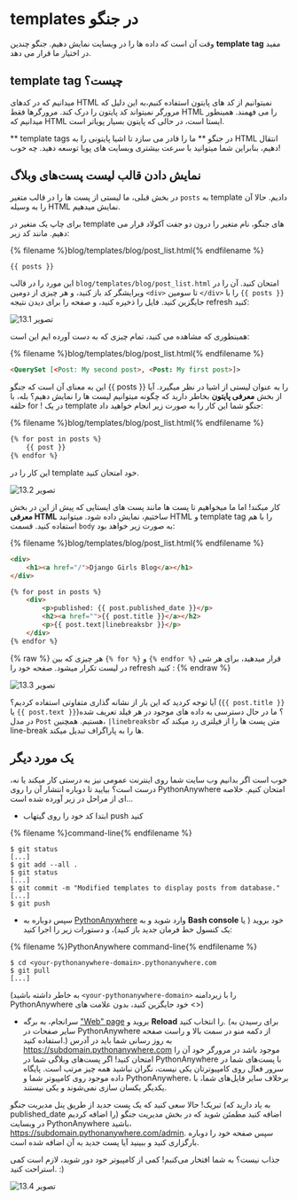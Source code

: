 # templates در جنگو

وقت آن است که داده ها را در وبسایت نمایش دهیم. جنگو چندین **template tag** مفید در اختیار ما قرار می دهد.

## template tag چیست؟

میدانیم که در کدهای HTML نمیتوانیم از کد های پایتون استفاده کنیم،به این دلیل که مرورگر نمیتواند کد پایتون را درک کند. مرورگرها فقط HTML را می فهمند. همینطور میدانیم که HTML ایستا است، در حالی که پایتون بسیار پویاتر است.

** template tags در جنگو ** ما را قادر می سازد تا اشیا پایتونی را به HTML انتقال دهیم، بنابراین شما میتوانید با سرعت بیشتری وبسایت های پویا توسعه دهید. چه خوب!

## نمایش دادن قالب لیست پست‌های وبلاگ

در بخش قبلی، ما لیستی از پست ها را در قالب متغیر `posts` به template دادیم. حالا آن را به وسیله HTML نمایش میدهیم.

برای چاپ یک متغیر در template های جنگو، نام متغیر را درون دو جفت آکولاد قرار می دهیم. مانند کد زیر:

{% filename %}blog/templates/blog/post_list.html{% endfilename %}

```html
{{ posts }}
```

این مورد را در قالب `blog/templates/blog/post_list.html` امتحان کنید. آن را در ویرایشگر کد باز کنید، و هر چیزی از دومین `<div>` تا سومین `</div>` را با `{{ posts }}` جایگزین کنید. فایل را ذخیره کنید، و صفحه را برای دیدن نتیجه refresh کنید:

![تصویر 13.1](images/step1.png)

همینطوری که مشاهده می کنید، تمام چیزی که به دست آورده ایم این است:

{% filename %}blog/templates/blog/post_list.html{% endfilename %}

```html
<QuerySet [<Post: My second post>, <Post: My first post>]>
```

این به معنای آن است که جنگو {{ posts }} را به عنوان لیستی از اشیا در نظر میگیرد. آیا از بخش **معرفی پایتون** بخاطر دارید که چگونه میتوانیم لیست ها را نمایش دهیم؟ بله، با حلقه for ! در یک template جنگو شما این کار را به صورت زیر انجام خواهید داد:

{% filename %}blog/templates/blog/post_list.html{% endfilename %}

```html
{% for post in posts %}
    {{ post }}
{% endfor %}
```

این کار را در template خود امتحان کنید.

![تصویر 13.2](images/step2.png)

کار میکند! اما ما میخواهیم تا پست ها مانند پست های ایستایی که پیش از این در بخش **معرفی HTML** ساختیم، نمایش داده شود. میتوانید HTML و template tag را با هم استفاده کنید. قسمت `body` به صورت زیر خواهد بود:

{% filename %}blog/templates/blog/post_list.html{% endfilename %}

```html
<div>
    <h1><a href="/">Django Girls Blog</a></h1>
</div>

{% for post in posts %}
    <div>
        <p>published: {{ post.published_date }}</p>
        <h2><a href="">{{ post.title }}</a></h2>
        <p>{{ post.text|linebreaksbr }}</p>
    </div>
{% endfor %}
```

{% raw %} هر چیزی که بین `{% for %}` و `{% endfor %}` قرار میدهید، برای هر شی در لیست تکرار میشود. صفحه خود را refresh کنید : {% endraw %}

![تصویر 13.3](images/step3.png)

آیا توجه کردید که این بار از نشانه گذاری متفاوتی استفاده کردیم؟ (`{{ post.title }}` یا `{{ post.text }}`)؟ ما در حال دسترسی به داده های موجود در هر فیلد تعریف شده در مدل `Post` هستیم. همچنین، `|linebreaksbr` متن پست ها را از فیلتری رد میکند که line-break ها را به پاراگراف تبدیل میکند.

## یک مورد دیگر

خوب است اگر بدانیم وب سایت شما روی اینترنت عمومی نیز به درستی کار میکند یا نه، درست است؟ بیایید تا دوباره انتشار آن را روی PythonAnywhere امتحان کنیم. خلاصه ای از مراحل در زیر آورده شده است…

* ابتدا کد خود را روی گیتهاب push کنید

{% filename %}command-line{% endfilename %}

    $ git status
    [...]
    $ git add --all .
    $ git status
    [...]
    $ git commit -m "Modified templates to display posts from database."
    [...]
    $ git push
    

* سپس دوباره به [PythonAnywhere](https://www.pythonanywhere.com/consoles/) وارد شوید و به **Bash console** خود بروید ( یا یک کنسول خط فرمان جدید باز کنید)، و دستورات زیر را اجرا کنید:

{% filename %}PythonAnywhere command-line{% endfilename %}

    $ cd <your-pythonanywhere-domain>.pythonanywhere.com
    $ git pull
    [...]
    

(به خاطر داشته باشید `<your-pythonanywhere-domain>` را با زیردامنه PythonAnywhere خود جایگزین کنید، بدون علامت های <>)

* سرانجام، به برگه ["Web" page](https://www.pythonanywhere.com/web_app_setup/) بروید و **Reload** را انتخاب کنید. (برای رسیدن به سایر صفحات در PythonAnywhere از دکمه منو در سمت بالا و راست صفحه استفاده کنید.) به روز رسانی شما باید در آدرس https://subdomain.pythonanywhere.com موجود باشد در مرورگر خود آن را امتحان کنید! اگر پست‌های وبلاگی شما در PythonAnywhere با پست‌های شما در سرور فعال روی کامپیوترتان یکی نیست، نگران نباشید همه چیز مرتب است. پایگاه داده موجود روی کامپیوتر شما و PythonAnywhere، برخلاف سایر فایل‌های شما، با یکدیگر یکسان سازی نمی‌شوند و یکی نیستند.

تبریک! حالا سعی کنید که یک پست جدید از طریق پنل مدیریت جنگو (به یاد دارید که published_date را اضافه کردیم) اضافه کنید مطمئن شوید که در بخش مدیریت جنگو در وبسایت PythonAnywhere باشید، https://subdomain.pythonanywhere.com/admin. سپس صفحه خود را دوباره بارگزاری کنید و ببینید آیا پست جدید به آن اضافه شده است.

جذاب نیست؟ به شما افتخار می‌کنیم! کمی از کامپیوتر خود دور شوید، لازم است کمی استراحت کنید. :)

![تصویر 13.4](images/donut.png)